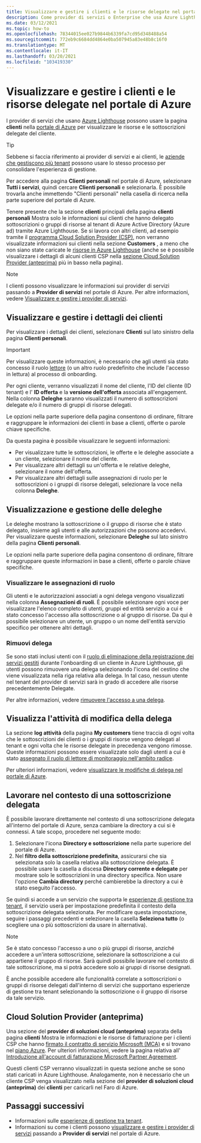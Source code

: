 ```yaml
---
title: Visualizzare e gestire i clienti e le risorse delegate nel portale di Azure
description: Come provider di servizi o Enterprise che usa Azure Lighthouse, è possibile visualizzare tutte le risorse e le sottoscrizioni delegate visitando i clienti nella portale di Azure.
ms.date: 03/12/2021
ms.topic: how-to
ms.openlocfilehash: 78344015ee027b9844b6339fa7cd95d348488a54
ms.sourcegitcommit: 772eb9c6684dd4864e0ba507945a83e48b8c16f0
ms.translationtype: MT
ms.contentlocale: it-IT
ms.lasthandoff: 03/20/2021
ms.locfileid: "103419330"
---
```

# <a name="view-and-manage-customers-and-delegated-resources-in-the-azure-portal"></a>Visualizzare e gestire i clienti e le risorse delegate nel portale di Azure

I provider di servizi che usano [Azure Lighthouse](../overview.md) possono usare la pagina **clienti** nella [portale di Azure](https://portal.azure.com) per visualizzare le risorse e le sottoscrizioni delegate del cliente.

> [!TIP]
> Sebbene si faccia riferimento ai provider di servizi e ai clienti, le [aziende che gestiscono più tenant](../concepts/enterprise.md) possono usare lo stesso processo per consolidare l'esperienza di gestione.

Per accedere alla pagina **Clienti personali** nel portale di Azure, selezionare **Tutti i servizi**, quindi cercare **Clienti personali** e selezionarla. È possibile trovarla anche immettendo "Clienti personali" nella casella di ricerca nella parte superiore del portale di Azure.

Tenere presente che la sezione **clienti** principali della pagina **clienti personali** Mostra solo le informazioni sui clienti che hanno delegato sottoscrizioni o gruppi di risorse al tenant di Azure Active Directory (Azure ad) tramite Azure Lighthouse. Se si lavora con altri clienti, ad esempio tramite il [programma Cloud Solution Provider (CSP)](/partner-center/csp-overview), non verranno visualizzate informazioni sui clienti nella sezione **Customers** , a meno che non siano state caricate le [risorse in Azure Lighthouse](onboard-customer.md) (anche se è possibile visualizzare i dettagli di alcuni clienti CSP nella [sezione Cloud Solution Provider (anteprima)](#cloud-solution-provider-preview) più in basso nella pagina).

> [!NOTE]
> I clienti possono visualizzare le informazioni sui provider di servizi passando a **Provider di servizi** nel portale di Azure. Per altre informazioni, vedere [Visualizzare e gestire i provider di servizi](view-manage-service-providers.md).

## <a name="view-and-manage-customer-details"></a>Visualizzare e gestire i dettagli dei clienti

Per visualizzare i dettagli dei clienti, selezionare **Clienti** sul lato sinistro della pagina **Clienti personali**.

> [!IMPORTANT]
> Per visualizzare queste informazioni, è necessario che agli utenti sia stato concesso il ruolo [lettore](../../role-based-access-control/built-in-roles.md#reader) (o un altro ruolo predefinito che include l'accesso in lettura) al processo di onboarding.

Per ogni cliente, verranno visualizzati il nome del cliente, l'ID del cliente (ID tenant) e l' **ID offerta** e la **versione dell'offerta** associata all'engagement. Nella colonna **Deleghe** saranno visualizzati il numero di sottoscrizioni delegate e/o il numero di gruppi di risorse delegati.

Le opzioni nella parte superiore della pagina consentono di ordinare, filtrare e raggruppare le informazioni dei clienti in base a clienti, offerte o parole chiave specifiche.

Da questa pagina è possibile visualizzare le seguenti informazioni:

- Per visualizzare tutte le sottoscrizioni, le offerte e le deleghe associate a un cliente, selezionare il nome del cliente.
- Per visualizzare altri dettagli su un'offerta e le relative deleghe, selezionare il nome dell'offerta.
- Per visualizzare altri dettagli sulle assegnazioni di ruolo per le sottoscrizioni o i gruppi di risorse delegati, selezionare la voce nella colonna **Deleghe**.

## <a name="view-and-manage-delegations"></a>Visualizzazione e gestione delle deleghe

Le deleghe mostrano la sottoscrizione o il gruppo di risorse che è stato delegato, insieme agli utenti e alle autorizzazioni che possono accedervi. Per visualizzare queste informazioni, selezionare **Deleghe** sul lato sinistro della pagina **Clienti personali**.

Le opzioni nella parte superiore della pagina consentono di ordinare, filtrare e raggruppare queste informazioni in base a clienti, offerte o parole chiave specifiche.

### <a name="view-role-assignments"></a>Visualizzare le assegnazioni di ruolo

Gli utenti e le autorizzazioni associati a ogni delega vengono visualizzati nella colonna **Assegnazioni di ruoli**. È possibile selezionare ogni voce per visualizzare l'elenco completo di utenti, gruppi ed entità servizio a cui è stato concesso l'accesso alla sottoscrizione o al gruppo di risorse. Da qui è possibile selezionare un utente, un gruppo o un nome dell'entità servizio specifico per ottenere altri dettagli.

### <a name="remove-delegations"></a>Rimuovi delega

Se sono stati inclusi utenti con il [ruolo di eliminazione della registrazione dei servizi gestiti](../../role-based-access-control/built-in-roles.md#managed-services-registration-assignment-delete-role) durante l'onboarding di un cliente in Azure Lighthouse, gli utenti possono rimuovere una delega selezionando l'icona del cestino che viene visualizzata nella riga relativa alla delega. In tal caso, nessun utente nel tenant del provider di servizi sarà in grado di accedere alle risorse precedentemente Delegate.

Per altre informazioni, vedere [rimuovere l'accesso a una delega](remove-delegation.md).

## <a name="view-delegation-change-activity"></a>Visualizza l'attività di modifica della delega

La sezione **log attività** della pagina **My customers** tiene traccia di ogni volta che le sottoscrizioni dei clienti o i gruppi di risorse vengono delegati al tenant e ogni volta che le risorse delegate in precedenza vengono rimosse. Queste informazioni possono essere visualizzate solo dagli utenti a cui è stato [assegnato il ruolo di lettore di monitoraggio nell'ambito radice](monitor-delegation-changes.md).

Per ulteriori informazioni, vedere [visualizzare le modifiche di delega nel portale di Azure](monitor-delegation-changes.md#view-delegation-changes-in-the-azure-portal).

## <a name="work-in-the-context-of-a-delegated-subscription"></a>Lavorare nel contesto di una sottoscrizione delegata

È possibile lavorare direttamente nel contesto di una sottoscrizione delegata all'interno del portale di Azure, senza cambiare la directory a cui si è connessi. A tale scopo, procedere nel seguente modo:

1. Selezionare l'icona **Directory e sottoscrizione** nella parte superiore del portale di Azure.
2. Nel **filtro della sottoscrizione predefinita**, assicurarsi che sia selezionata solo la casella relativa alla sottoscrizione delegata. È possibile usare la casella a discesa **Directory corrente e delegate** per mostrare solo le sottoscrizioni in una directory specifica. Non usare l'opzione **Cambia directory** perché cambierebbe la directory a cui è stato eseguito l'accesso.

Se quindi si accede a un servizio che supporta le [esperienze di gestione tra tenant](../concepts/cross-tenant-management-experience.md), il servizio userà per impostazione predefinita il contesto della sottoscrizione delegata selezionata. Per modificare questa impostazione, seguire i passaggi precedenti e selezionare la casella **Seleziona tutto** (o scegliere una o più sottoscrizioni da usare in alternativa).

> [!NOTE]
> Se è stato concesso l'accesso a uno o più gruppi di risorse, anziché accedere a un'intera sottoscrizione, selezionare la sottoscrizione a cui appartiene il gruppo di risorse. Sarà quindi possibile lavorare nel contesto di tale sottoscrizione, ma si potrà accedere solo ai gruppi di risorse designati.

È anche possibile accedere alle funzionalità correlate a sottoscrizioni o gruppi di risorse delegati dall'interno di servizi che supportano esperienze di gestione tra tenant selezionando la sottoscrizione o il gruppo di risorse da tale servizio.

## <a name="cloud-solution-provider-preview"></a>Cloud Solution Provider (anteprima)

Una sezione del **provider di soluzioni cloud (anteprima)** separata della pagina **clienti** Mostra le informazioni e le risorse di fatturazione per i clienti CSP che hanno [firmato il contratto di servizio Microsoft (MCA)](/partner-center/confirm-customer-agreement) e si trovano nel [piano Azure](/partner-center/azure-plan-get-started). Per ulteriori informazioni, vedere la pagina relativa all' [Introduzione all'account di fatturazione Microsoft Partner Agreement](../../cost-management-billing/understand/mpa-overview.md).

Questi clienti CSP verranno visualizzati in questa sezione anche se sono stati caricati in Azure Lighthouse. Analogamente, non è necessario che un cliente CSP venga visualizzato nella sezione del **provider di soluzioni cloud (anteprima)** dei **clienti** per caricarli nel Faro di Azure.

## <a name="next-steps"></a>Passaggi successivi

- Informazioni sulle [esperienze di gestione tra tenant](../concepts/cross-tenant-management-experience.md).
- Informazioni su come i clienti possono [visualizzare e gestire i provider di servizi](view-manage-service-providers.md) passando a **Provider di servizi** nel portale di Azure.
